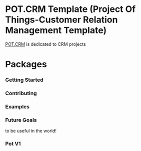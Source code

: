 # POT.CRM Template (Project Of Things-Customer Relation Management Template)

[POT.CRM](https://zildot.com/frameworks/pot/crm) is dedicated to CRM projects


# Packages

### Getting Started

### Contributing

### Examples

### Future Goals

to be useful in the world!

### Pot V1

